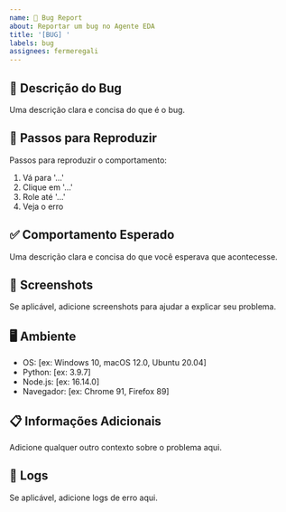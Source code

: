 ```yaml
---
name: 🐛 Bug Report
about: Reportar um bug no Agente EDA
title: '[BUG] '
labels: bug
assignees: fermeregali
---
```


## 🐛 Descrição do Bug
Uma descrição clara e concisa do que é o bug.

## 🔄 Passos para Reproduzir
Passos para reproduzir o comportamento:
1. Vá para '...'
2. Clique em '...'
3. Role até '...'
4. Veja o erro

## ✅ Comportamento Esperado
Uma descrição clara e concisa do que você esperava que acontecesse.

## 📸 Screenshots
Se aplicável, adicione screenshots para ajudar a explicar seu problema.

## 🖥️ Ambiente
 - OS: [ex: Windows 10, macOS 12.0, Ubuntu 20.04]
 - Python: [ex: 3.9.7]
 - Node.js: [ex: 16.14.0]
 - Navegador: [ex: Chrome 91, Firefox 89]

## 📋 Informações Adicionais
Adicione qualquer outro contexto sobre o problema aqui.

## 📝 Logs
Se aplicável, adicione logs de erro aqui.
